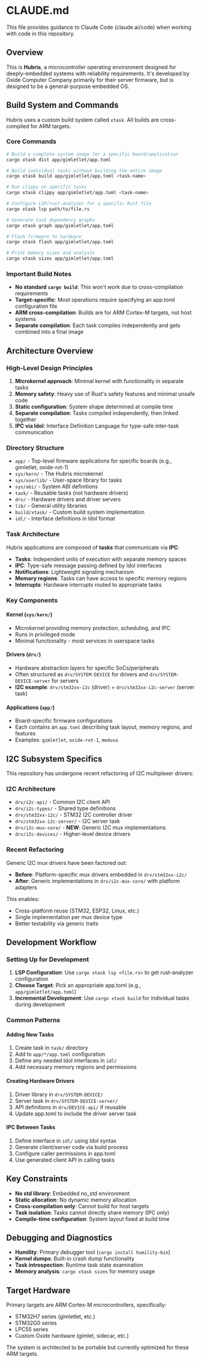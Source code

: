 # CLAUDE.md

This file provides guidance to Claude Code (claude.ai/code) when working with code in this repository.

## Overview

This is **Hubris**, a microcontroller operating environment designed for deeply-embedded systems with reliability requirements. It's developed by Oxide Computer Company primarily for their server firmware, but is designed to be a general-purpose embedded OS.

## Build System and Commands

Hubris uses a custom build system called `xtask`. All builds are cross-compiled for ARM targets.

### Core Commands

```bash
# Build a complete system image for a specific board/application
cargo xtask dist app/gimletlet/app.toml

# Build individual tasks without building the entire image
cargo xtask build app/gimletlet/app.toml <task-name>

# Run clippy on specific tasks
cargo xtask clippy app/gimletlet/app.toml <task-name>

# Configure LSP/rust-analyzer for a specific Rust file
cargo xtask lsp path/to/file.rs

# Generate task dependency graphs
cargo xtask graph app/gimletlet/app.toml

# Flash firmware to hardware
cargo xtask flash app/gimletlet/app.toml

# Print memory sizes and analysis
cargo xtask sizes app/gimletlet/app.toml
```

### Important Build Notes

- **No standard `cargo build`**: This won't work due to cross-compilation requirements
- **Target-specific**: Most operations require specifying an app.toml configuration file
- **ARM cross-compilation**: Builds are for ARM Cortex-M targets, not host systems
- **Separate compilation**: Each task compiles independently and gets combined into a final image

## Architecture Overview

### High-Level Design Principles

1. **Microkernel approach**: Minimal kernel with functionality in separate tasks
2. **Memory safety**: Heavy use of Rust's safety features and minimal unsafe code
3. **Static configuration**: System shape determined at compile time
4. **Separate compilation**: Tasks compiled independently, then linked together
5. **IPC via Idol**: Interface Definition Language for type-safe inter-task communication

### Directory Structure

- `app/` - Top-level firmware applications for specific boards (e.g., gimletlet, oxide-rot-1)
- `sys/kern/` - The Hubris microkernel 
- `sys/userlib/` - User-space library for tasks
- `sys/abi/` - System ABI definitions
- `task/` - Reusable tasks (not hardware drivers)
- `drv/` - Hardware drivers and driver servers
- `lib/` - General utility libraries
- `build/xtask/` - Custom build system implementation
- `idl/` - Interface definitions in Idol format

### Task Architecture

Hubris applications are composed of **tasks** that communicate via **IPC**:

- **Tasks**: Independent units of execution with separate memory spaces
- **IPC**: Type-safe message passing defined by Idol interfaces
- **Notifications**: Lightweight signaling mechanism
- **Memory regions**: Tasks can have access to specific memory regions
- **Interrupts**: Hardware interrupts routed to appropriate tasks

### Key Components

#### Kernel (`sys/kern/`)
- Microkernel providing memory protection, scheduling, and IPC
- Runs in privileged mode
- Minimal functionality - most services in userspace tasks

#### Drivers (`drv/`)
- Hardware abstraction layers for specific SoCs/peripherals
- Often structured as `drv/SYSTEM-DEVICE` for drivers and `drv/SYSTEM-DEVICE-server` for servers
- **I2C example**: `drv/stm32xx-i2c` (driver) + `drv/stm32xx-i2c-server` (server task)

#### Applications (`app/`)
- Board-specific firmware configurations
- Each contains an `app.toml` describing task layout, memory regions, and features
- Examples: `gimletlet`, `oxide-rot-1`, `medusa`

## I2C Subsystem Specifics

This repository has undergone recent refactoring of I2C multiplexer drivers:

### I2C Architecture
- `drv/i2c-api/` - Common I2C client API
- `drv/i2c-types/` - Shared type definitions  
- `drv/stm32xx-i2c/` - STM32 I2C controller driver
- `drv/stm32xx-i2c-server/` - I2C server task
- `drv/i2c-mux-core/` - **NEW**: Generic I2C mux implementations
- `drv/i2c-devices/` - Higher-level device drivers

### Recent Refactoring
Generic I2C mux drivers have been factored out:
- **Before**: Platform-specific mux drivers embedded in `drv/stm32xx-i2c/`
- **After**: Generic implementations in `drv/i2c-mux-core/` with platform adapters

This enables:
- Cross-platform reuse (STM32, ESP32, Linux, etc.)
- Single implementation per mux device type
- Better testability via generic traits

## Development Workflow

### Setting Up for Development

1. **LSP Configuration**: Use `cargo xtask lsp <file.rs>` to get rust-analyzer configuration
2. **Choose Target**: Pick an appropriate app.toml (e.g., `app/gimletlet/app.toml`)
3. **Incremental Development**: Use `cargo xtask build` for individual tasks during development

### Common Patterns

#### Adding New Tasks
1. Create task in `task/` directory
2. Add to `app/*/app.toml` configuration
3. Define any needed Idol interfaces in `idl/`
4. Add necessary memory regions and permissions

#### Creating Hardware Drivers
1. Driver library in `drv/SYSTEM-DEVICE/` 
2. Server task in `drv/SYSTEM-DEVICE-server/`
3. API definitions in `drv/DEVICE-api/` if reusable
4. Update app.toml to include the driver server task

#### IPC Between Tasks
1. Define interface in `idl/` using Idol syntax
2. Generate client/server code via build process
3. Configure caller permissions in app.toml
4. Use generated client API in calling tasks

## Key Constraints

- **No std library**: Embedded no_std environment
- **Static allocation**: No dynamic memory allocation
- **Cross-compilation only**: Cannot build for host targets
- **Task isolation**: Tasks cannot directly share memory (IPC only)
- **Compile-time configuration**: System layout fixed at build time

## Debugging and Diagnostics

- **Humility**: Primary debugger tool (`cargo install humility-bin`)
- **Kernel dumps**: Built-in crash dump functionality
- **Task introspection**: Runtime task state examination
- **Memory analysis**: `cargo xtask sizes` for memory usage

## Target Hardware

Primary targets are ARM Cortex-M microcontrollers, specifically:
- STM32H7 series (gimletlet, etc.)
- STM32G0 series  
- LPC55 series
- Custom Oxide hardware (gimlet, sidecar, etc.)

The system is architected to be portable but currently optimized for these ARM targets.